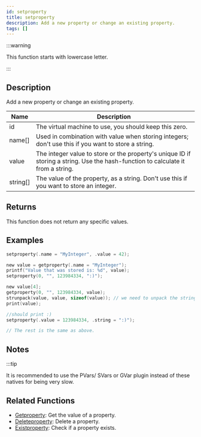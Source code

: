 ```yaml
---
id: setproperty
title: setproperty
description: Add a new property or change an existing property.
tags: []
---
```


:::warning

This function starts with lowercase letter.

:::

## Description

Add a new property or change an existing property.

| Name     | Description                                                                                                                      |
| -------- | -------------------------------------------------------------------------------------------------------------------------------- |
| id       | The virtual machine to use, you should keep this zero.                                                                           |
| name[]   | Used in combination with value when storing integers; don't use this if you want to store a string.                              |
| value    | The integer value to store or the property's unique ID if storing a string. Use the hash-function to calculate it from a string. |
| string[] | The value of the property, as a string. Don't use this if you want to store an integer.                                          |

## Returns

This function does not return any specific values.

## Examples

```c
setproperty(.name = "MyInteger", .value = 42);

new value = getproperty(.name = "MyInteger");
printf("Value that was stored is: %d", value);
setproperty(0, "", 123984334, ":)");

new value[4];
getproperty(0, "", 123984334, value);
strunpack(value, value, sizeof(value)); // we need to unpack the string first
print(value);

//should print :)
setproperty(.value = 123984334, .string = ":)");

// The rest is the same as above.
```

## Notes

:::tip

It is recommended to use the PVars/ SVars or GVar plugin instead of these natives for being very slow.

## Related Functions

- [Getproperty](Getproperty): Get the value of a property.
- [Deleteproperty](Deleteproperty): Delete a property.
- [Existproperty](Existproperty): Check if a property exists.
